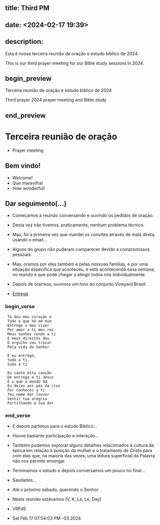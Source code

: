 ## title: Third PM
## date: <2024-02-17 19:39>
## description:

Esta é nossa terceira reunião de oração e estudo bíblico de 2024.

This is our third prayer meeting for our Bible study sessions in 2024.

## begin_preview

Terceira reunião de oração e estudo bíblico de 2024

Third prayer 2024 prayer meeting and Bible study

## end_preview

# Terceira reunião de oração
- Prayer meeting

## Bem vindo!

- Welcome!
- Que maravilha!
- How wonderful!

## Dar seguimento(...)

- Começamos a reuinão conversando e ouvindo os pedidos de oração.
- Desta vez não tivemos, praticamente, nenhum problema técnico.
- Mas, foi a primeira vez que mandei os convites através de mala direta, usando o email...
- Alguns do grupo não puderam comparecer devido a compromissos pessoais.
- Mas, oramos por eles também e pelas nossoas famílias, e por uma situação específica que aconteceu, e está acontecendo essa semana, no mundo é que pode chegar a atingir todos nós individualmente.
- Depois de orarmos, ouvimos um hino do conjunto Vineyard Brasil:

- [Entrega](https://www.youtube.com/watch?v=OCza-_4S_fo&t=263)

### begin_verse

     Te dou meu coração e
     Tudo o que há em mim
     Entrego o meu viver
     Por amor a ti meu rei
     Meus sonhos rendo a ti
     E meus direitos dou
     O orgulho vou trocar
     Pela vida do Senhor

     E eu entrego,
     tudo a ti,
     tudo a ti

     Eu canto esta canção
     De entrega a ti Jesus
     E o que o mundo dá
     Eu deixo aos pés da cruz
     Por conhecer a ti
     Teu nome dar louvor
     Sentir tua alegria
     Partilhando a tua dor

### end_verse

- E depois partimos para o estudo Bíblico...
- Houve bastante participação e interação...
- Também pudemos explorar alguns detalhes relacionados à cultura da época em relação à posição da mulher e o tratamento de Cristo para com elas que, na maioria das vezes, uma leitura superficial da Palavra não nos permite enxergar.
- Terminamos o estudo e depois conversamos um pouco no final...
- Saudades...
- Até o próximo sábado, querendo o Senhor

- Nesta reunião estávamos (V, K, La, Le, Day)

- VRFdS
- Sat Feb 17 07:54:03 PM -03 2024
